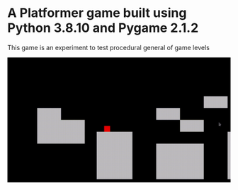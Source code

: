 # A Platformer game built using Python 3.8.10 and Pygame 2.1.2

This game is an experiment to test procedural general of game levels

<img src="https://github.com/nsk126/JumpeeForce/blob/main/MISC/PYG%20GIF.gif" alt="img-early-game" width="550"/>